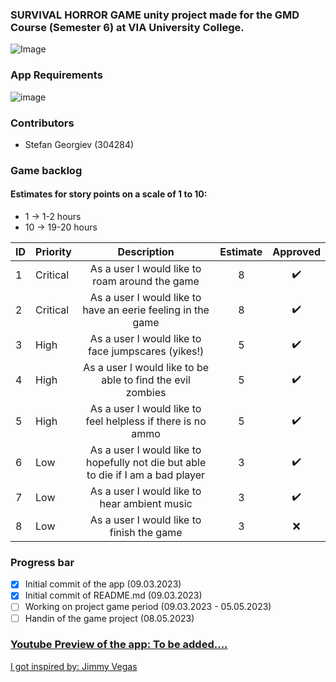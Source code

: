 ### SURVIVAL HORROR GAME unity project made for the GMD Course (Semester 6) at VIA University College. 
![Image](https://upload.wikimedia.org/wikipedia/commons/5/5d/VIA_UC_logo.png)

### App Requirements
![image](https://user-images.githubusercontent.com/82092907/224055115-42dbe32d-a131-446e-bc0a-dd216099dfb6.png)

### Contributors
- Stefan Georgiev (304284)

### Game backlog
#### Estimates for story points on a scale of 1 to 10:
- 1 -> 1-2 hours
- 10 -> 19-20 hours

| ID | Priority | Description   | Estimate  | Approved | 
| -- | -------  |:-------------:| :--------:| :------: | 
| 1  | Critical | As a user I would like to roam around the game |   8     | ✔️ | 
| 2  | Critical | As a user I would like to have an eerie feeling in the game |   8     | ✔️ | 
| 3  | High | As a user I would like to face jumpscares (yikes!) |    5     | ✔️      |
| 4  | High | As a user I would like to be able to find the evil zombies |    5     | ✔️     |
| 5  | High | As a user I would like to feel helpless if there is no ammo |    5     | ✔️      |
| 6  | Low | As a user I would like to hopefully not die but able to die if I am a bad player |    3     | ✔️      |
| 7  | Low | As a user I would like to hear ambient music |    3     | ✔️      |
| 8  | Low | As a user I would like to finish the game |    3     | ❌      |

### Progress bar
- [x] Initial commit of the app (09.03.2023)
- [x] Initial commit of README.md (09.03.2023) 
- [ ] Working on project game period (09.03.2023 - 05.05.2023)
- [ ] Handin of the game project (08.05.2023)

### [Youtube Preview of the app: To be added....]()

[I got inspired by: Jimmy Vegas](https://www.youtube.com/@JimmyVegasUnity) 
